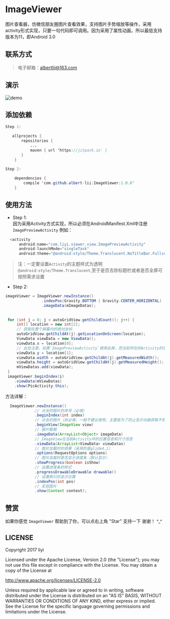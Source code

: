 # ImageViewer
图片查看器，仿微信朋友圈图片查看效果，支持图片手势缩放等操作，采用activity形式实现，只要一句代码即可调用。因为采用了属性动画，所以最低支持版本为11，即Android 3.0

## 联系方式
>电子邮箱：albertlii@163.com

## 演示
![demo](https://github.com/albert-lii/ImageViewer/blob/master/screenshot/demo.gif)

## 添加依赖
```java
Step 1:

   allprojects {
       repositories {
           ...
           maven { url 'https://jitpack.io' }
       }
    }
    
Step 2:

    dependencies {
        compile 'com.github.albert-lii:ImageViewer:1.0.6'
    }
```

## 使用方法
- Step 1:  
因为采用Activity方式实现，所以必须在AndroidManifest.Xml中注册`ImagePreviewActivity`
例如：  
```java
  <activity
      android:name="com.liyi.viewer.view.ImagePreviewActivity"
      android:launchMode="singleTask"
      android:theme="@android:style/Theme.Translucent.NoTitleBar.Fullscreen" />
```  
>注：一定要设置`Activity`的主题样式为透明`@android:style/Theme.Translucent`,至于是否去除标题栏或者是否全屏可按照需求设置  

- Step 2:
```java
imageViewer = ImageViewer.newInstance()
                .indexPos(Gravity.BOTTOM | Gravity.CENTER_HORIZONTAL)
                .imageData(mImageDatas);
                
                
 for (int j = 0; j < autoGridView.getChildCount(); j++) {
     int[] location = new int[2];
     // 获取在整个屏幕内的绝对坐标
     autoGridView.getChildAt(j).getLocationOnScreen(location);
     ViewData viewData = new ViewData();
     viewData.x = location[0];
     // 此处注意，如果`ImagePreviewActivity`使用全屏，而当前所在的Activity的状态栏独自占有高度，则还要减去状态栏的高度
     viewData.y = location[1];
     viewData.width = autoGridView.getChildAt(j).getMeasuredWidth();
     viewData.height = autoGridView.getChildAt(j).getMeasuredHeight();
     mViewDatas.add(viewData);
 }
 imageViewer.beginIndex(i)
    .viewData(mViewDatas)
    .show(PicActivity.this);
```
方法详解：
```java
  ImageViewer.newInstance()  
             // 点击的图片的序号（必填）
             .beginIndex(int index)
             // 点击的图片（非必填，一般不建议使用，主要是为了防止显示动画获取不到图像）
             .beginView(ImageView view)
             // 图片数据
             .imageData(ArrayList<Object> imageData)
             // ImageView在当前Activity中的位置信息和尺寸信息
             .viewData(ArrayList<ViewData> viewDatas)
             // 图片加载时的效果（采用的是glide4.1）
             .options(RequestOptions options)
             // 图片加载时是否显示进度条（默认显示）
             .showProgress(boolean isShow)
             // 设置进度条的样式
             .progressDrawableDrawable drawable()
             // 设置索引的显示位置
             .indexPos(int pos)
             // 实现图片
             .show(Context context);
```

## 赞赏  
如果你感觉 `ImageViewer` 帮助到了你，可以点右上角 "Star" 支持一下 谢谢！ ^_^

## LICENSE
Copyright 2017 liyi

Licensed under the Apache License, Version 2.0 (the "License");
you may not use this file except in compliance with the License.
You may obtain a copy of the License at

   http://www.apache.org/licenses/LICENSE-2.0

Unless required by applicable law or agreed to in writing, software
distributed under the License is distributed on an "AS IS" BASIS,
WITHOUT WARRANTIES OR CONDITIONS OF ANY KIND, either express or implied.
See the License for the specific language governing permissions and
limitations under the License.
